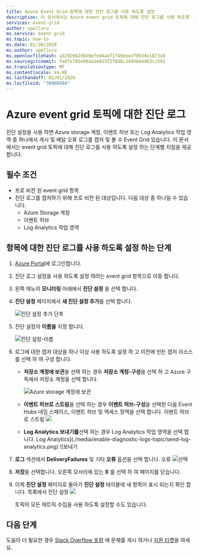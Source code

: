 ```yaml
---
title: Azure Event Grid-항목에 대한 진단 로그를 사용 하도록 설정
description: 이 문서에서는 Azure event grid 토픽에 대해 진단 로그를 사용 하도록 설정 하는 방법에 대한 단계별 지침을 제공 합니다.
services: event-grid
author: spelluru
ms.service: event-grid
ms.topic: how-to
ms.date: 01/30/2020
ms.author: spelluru
ms.openlocfilehash: a32d26629bb9efed4a4f1f49eee2f0534e1873a9
ms.sourcegitcommit: fa6fe765e08aa2e015f2f8dbc2445664d63cc591
ms.translationtype: MT
ms.contentlocale: ko-KR
ms.lasthandoff: 02/01/2020
ms.locfileid: "76960504"
---
```

#  <a name="diagnostic-logs-for-an-azure-event-grid-topic"></a>Azure event grid 토픽에 대한 진단 로그
진단 설정을 사용 하면 Azure storage 계정, 이벤트 허브 또는 Log Analytics 작업 영역 중 하나에서 게시 및 배달 오류 로그를 캡처 및 볼 수 Event Grid 있습니다. 이 문서에서는 event grid 토픽에 대해 진단 로그를 사용 하도록 설정 하는 단계별 지침을 제공 합니다.

## <a name="prerequisites"></a>필수 조건

- 프로 비전 된 event grid 항목
- 진단 로그를 캡처하기 위해 프로 비전 된 대상입니다. 다음 대상 중 하나일 수 있습니다.
    - Azure Storage 계정
    - 이벤트 허브
    - Log Analytics 작업 영역


## <a name="steps-for-enabling-diagnostic-logs-for-a-topic"></a>항목에 대한 진단 로그를 사용 하도록 설정 하는 단계

1. [Azure Portal](https://portal.azure.com)에 로그인합니다.
2. 진단 로그 설정을 사용 하도록 설정 하려는 event grid 항목으로 이동 합니다. 
3. 왼쪽 메뉴의 **모니터링** 아래에서 **진단 설정** 을 선택 합니다.
4. **진단 설정** 페이지에서 **새 진단 설정 추가**를 선택 합니다. 
    
    ![진단 설정 추가 단추](./media/enable-diagnostic-logs-topic/diagnostic-settings-add.png)
5. 진단 설정의 **이름을** 지정 합니다. 

    ![진단 설정-이름](./media/enable-diagnostic-logs-topic/diagnostic-settings-name.png)     
6. 로그에 대한 캡처 대상을 하나 이상 사용 하도록 설정 하 고 이전에 만든 캡처 리소스를 선택 하 여 구성 합니다. 
    - **저장소 계정에 보관**을 선택 하는 경우 **저장소 계정-구성**을 선택 하 고 Azure 구독에서 저장소 계정을 선택 합니다. 

        ![Azure storage 계정에 보관](./media/enable-diagnostic-logs-topic/archive-storage.png)
    - **이벤트 허브로 스트림**을 선택 하는 경우 **이벤트 허브-구성**을 선택한 다음 Event Hubs 네임 스페이스, 이벤트 허브 및 액세스 정책을 선택 합니다. 
        이벤트 허브로 스트림 ![](./media/enable-diagnostic-logs-topic/archive-event-hub.png)
    - **Log Analytics 보내기를**선택 하는 경우 Log Analytics 작업 영역을 선택 합니다.
        Log Analytics](./media/enable-diagnostic-logs-topic/send-log-analytics.png) ![보내기
7. **로그** 섹션에서 **DeliveryFailures** 및 기타 **오류** 옵션을 선택 합니다. 
    오류 ![선택](./media/enable-diagnostic-logs-topic/log-failures.png)
8. **저장**을 선택합니다. 오른쪽 모서리에 있는 **X** 를 선택 하 여 페이지를 닫습니다. 
9. 이제 **진단 설정** 페이지로 돌아가 **진단 설정** 테이블에 새 항목이 표시 되는지 확인 합니다. 
    목록에서 진단 설정 ![](./media/enable-diagnostic-logs-topic/diagnostic-setting-list.png)

     토픽의 모든 메트릭 수집을 사용 하도록 설정할 수도 있습니다. 

## <a name="next-steps"></a>다음 단계
도움이 더 필요한 경우 [Stack Overflow 포럼](https://stackoverflow.com/questions/tagged/azure-eventgrid) 에 문제를 게시 하거나 [지원 티켓](https://azure.microsoft.com/support/options/)을 여세요. 
